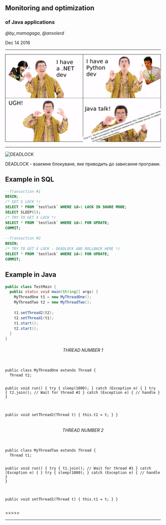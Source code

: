 ## Monitoring and optimization
### of Java applications

_@by_mamagaga_, _@anxolerd_

Dec 14 2016

-----

![ppap](img/ppap.jpg)

-----

![DEADLOCK](img/deadlock.gif)

DEADLOCK - взаємне блокуваня, яке приводить до зависання програми.

>>>>>

## Example in SQL
```SQL
--Transaction #1
BEGIN;
/* GET S LOCK */
SELECT * FROM `testlock` WHERE id=1 LOCK IN SHARE MODE;
SELECT SLEEP(5);
/* TRY TO GET X LOCK */
SELECT * FROM `testlock` WHERE id=1 FOR UPDATE;
COMMIT;

--Transaction #2
BEGIN;
/* TRY TO GET X LOCK - DEADLOCK AND ROLLBACK HERE */
SELECT * FROM `testlock` WHERE id=1 FOR UPDATE;
COMMIT;
```
>>>>>
## Example in Java

```java
public class TestMain {
  public static void main(String[] args) {
    MyThreadOne t1 = new MyThreadOne();
    MyThreadTwo t2 = new MyThreadTwo();

    t1.setThread2(t2);
    t2.setThread1(t1);
    t1.start();
    t2.start();
  }
}
```
>>>>>

<div id="left">
<H6 align="center">THREAD NUMBER 1</H6>
<pre>
<code class="java">
public class MyThreadOne extends Thread {
  Thread t2;

  public void run() {
    try {
    sleep(1000);
    } catch (Exception e) {  }
    try {
      t2.join(); // Wait for thread #2
    } catch (Exception e) {
        // handle
    }
  }

  public void setThread2(Thread t) {
  this.t2 = t;
  }
}
</code></pre>

</div>
<div id="right">
<H6 align="center">THREAD NUMBER 2</H6>
<pre>
<code class="java">
public class MyThreadTwo extends Thread {
  Thread t1;

  public void run() {
    try {
    t1.join(); // Wait for thread #1
    } catch (Exception e) { }
    try {
      sleep(1000);
    } catch (Exception e) {
      // handle
    }
  }

  public void setThread1(Thread t) {
  this.t1 = t;
  }
}
</code></pre>

</div>
>>>>>



>>>>>
----

